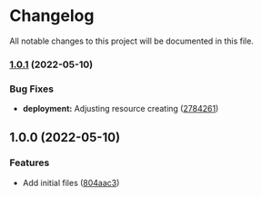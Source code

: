 # Changelog

All notable changes to this project will be documented in this file.

### [1.0.1](https://github.com/ganexcloud/terraform-aws-lambda-webhook/compare/v1.0.0...v1.0.1) (2022-05-10)


### Bug Fixes

* **deployment:** Adjusting resource creating ([2784261](https://github.com/ganexcloud/terraform-aws-lambda-webhook/commit/2784261437335860cff6c45aa5addb9f8c3082f6))

## 1.0.0 (2022-05-10)


### Features

* Add initial files ([804aac3](https://github.com/ganexcloud/terraform-aws-lambda-webhook/commit/804aac33663752dcf29df06fa9a0e74c19af9a5c))
